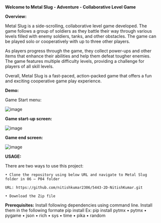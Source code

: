 **Welcome to Metal Slug - Adventure - Collaborative Level Game**

**Overview:**

Metal Slug is a side-scrolling, collaborative level game developed. The game follows a group of soldiers as they battle their way through various levels filled with enemy soldiers, tanks, and other obstacles. The game can be played solo or cooperatively with up to three other players.

As players progress through the game, they collect power-ups and other items that enhance their abilities and help them defeat tougher enemies. The game features multiple difficulty levels, providing a challenge for players of all skill levels.

Overall, Metal Slug is a fast-paced, action-packed game that offers a fun and exciting cooperative game play experience.

**Demo:**

Game Start menu:

![image](https://github.com/nitishkumar2306/5443-2D-NitishKumar/assets/123429249/17fab8cc-3286-48c9-8a8c-2f7c9eab70a8)

**Game start-up screen:**

![image](https://github.com/nitishkumar2306/5443-2D-NitishKumar/assets/123429249/e9f71945-1873-4711-85b9-11a9649a9af0)

**Game end screen:**

![image](https://github.com/nitishkumar2306/5443-2D-NitishKumar/assets/123429249/e4da5a47-193b-43ad-9f12-aebf16074614)

**USAGE:**

There are two ways to use this project:

    • Clone the repository using below URL and navigate to Metal Slug folder in 06 – P04 folder

	URL: https://github.com/nitishkumar2306/5443-2D-NitishKumar.git

    • Download the Zip file

**Prerequisites:**
Install following dependencies using command line. Install them in the following formate pip install <dependency name>
Ex: pip install pytmx
    • pytmx
    • pygame
    • json
    • rich
    • sys
    • time
    • pika
    • random


       
		



